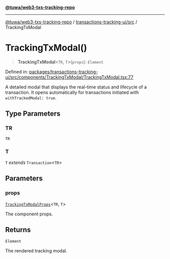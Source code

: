 [**@tuwa/web3-txs-tracking-repo**](../../../README.md)

***

[@tuwa/web3-txs-tracking-repo](../../../README.md) / [transactions-tracking-ui/src](../README.md) / TrackingTxModal

# TrackingTxModal()

> **TrackingTxModal**\<`TR`, `T`\>(`props`): `Element`

Defined in: [packages/transactions-tracking-ui/src/components/TrackingTxModal/TrackingTxModal.tsx:77](https://github.com/TuwaIO/web3-transactions-tracking/blob/eb74fc944a51985cd6d7afc611dcca5bad5c8dfd/packages/transactions-tracking-ui/src/components/TrackingTxModal/TrackingTxModal.tsx#L77)

A detailed modal that displays the real-time status and lifecycle of a transaction.
It opens automatically for transactions initiated with `withTrackedModal: true`.

## Type Parameters

### TR

`TR`

### T

`T` *extends* `Transaction`\<`TR`\>

## Parameters

### props

[`TrackingTxModalProps`](../interfaces/TrackingTxModalProps.md)\<`TR`, `T`\>

The component props.

## Returns

`Element`

The rendered tracking modal.
